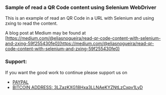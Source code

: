 ### Sample of read a QR Code content using Selenium WebDriver

This is an example of read an QR Code in a URL with Selenium and using zxing to read the content.

A blog post at Medium may be found at [https://medium.com/@eliasnogueira/read-qr-code-content-with-selenium-and-zxing-59f255430fe0](https://medium.com/@eliasnogueira/read-qr-code-content-with-selenium-and-zxing-59f255430fe0)
### Support:

If you want the good work to continue please support us on

* [PAYPAL](https://www.paypal.me/ishandutta2007)
* [BITCOIN ADDRESS: 3LZazKXG18Hxa3LLNAeKYZNtLzCxpv1LyD](https://www.coinbase.com/join/5a8e4a045b02c403bc3a9c0c)
